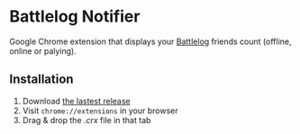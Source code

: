 Battlelog Notifier
==================

Google Chrome extension that displays your [Battlelog](http://battlelog.battlefield.com) friends count (offline, online or palying).

Installation
------------

1. Download [the lastest release](https://github.com/Narno/Battlelog-Notifier/releases)
2. Visit ```chrome://extensions``` in your browser
3. Drag & drop the _.crx_ file in that tab
